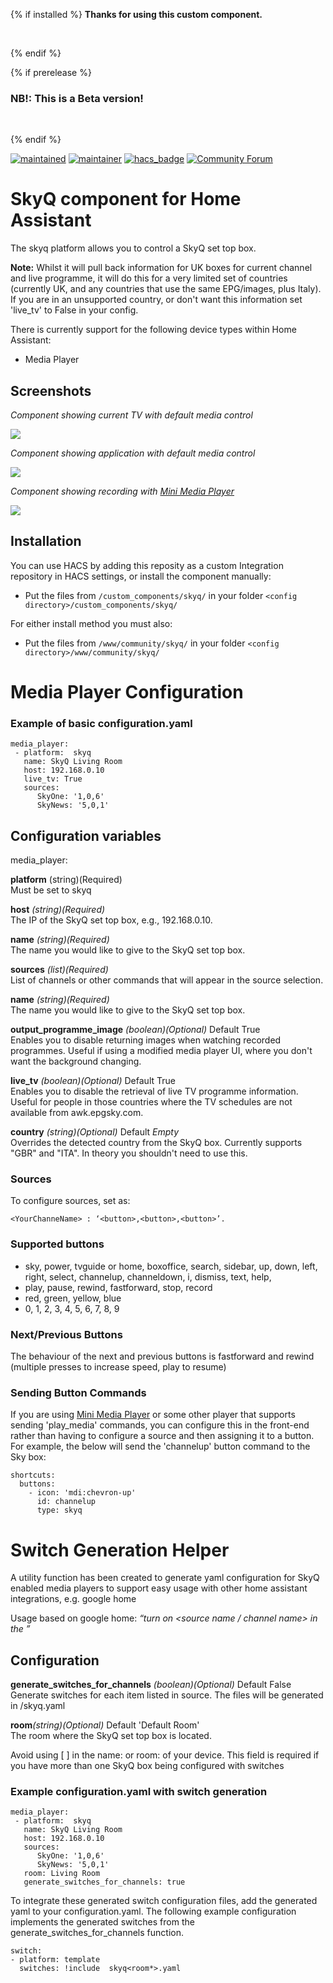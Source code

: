 {% if installed %}
**Thanks for using this custom component.**

<br>

{% endif %}

{% if prerelease %}
### NB!: This is a Beta version!

<br>

{% endif %}

[![maintained](https://img.shields.io/maintenance/yes/2020.svg)](#) [![maintainer](https://img.shields.io/badge/maintainer-%20%40RogerSelwyn-blue.svg)](https://github.com/RogerSelwyn) [![hacs_badge](https://img.shields.io/badge/HACS-Custom-orange.svg)](https://github.com/custom-components/hacs) [![Community Forum](https://img.shields.io/badge/community-forum-brightgreen.svg)](https://community.home-assistant.io/t/custom-component-skyq-media-player/140306)

# SkyQ component for Home Assistant

The skyq platform allows you to control a SkyQ set top box.

**Note:** Whilst it will pull back information for UK boxes for current channel and live programme, it will do this for a very limited set of countries (currently UK, and any countries that use the same EPG/images, plus Italy). If you are in an unsupported country, or don't want this information set 'live_tv' to False in your config.

There is currently support for the following device types within Home Assistant:

- Media Player

## Screenshots

_Component showing current TV with default media control_

<img src="https://github.com/RogerSelwyn/Home_Assistant_SkyQ_MediaPlayer/blob/master/screenshots/skyq_1.png">

_Component showing application with default media control_

<img src="https://github.com/RogerSelwyn/Home_Assistant_SkyQ_MediaPlayer/blob/master/screenshots/skyq_2.png">

_Component showing recording with [Mini Media Player](https://github.com/kalkih/mini-media-player)_

<img src="https://github.com/RogerSelwyn/Home_Assistant_SkyQ_MediaPlayer/blob/master/screenshots/skyq_3.png">

## Installation

You can use HACS by adding this reposity as a custom Integration repository in HACS settings, or install the component manually:

- Put the files from `/custom_components/skyq/` in your folder `<config directory>/custom_components/skyq/`

For either install method you must also:

- Put the files from `/www/community/skyq/` in your folder `<config directory>/www/community/skyq/`

# Media Player Configuration

### Example of basic configuration.yaml

```
media_player:
 - platform:  skyq
   name: SkyQ Living Room
   host: 192.168.0.10
   live_tv: True
   sources:
      SkyOne: '1,0,6'
      SkyNews: '5,0,1'
```

## Configuration variables

media_player:

**platform** (string)(Required)  
Must be set to skyq

**host** _(string)(Required)_  
The IP of the SkyQ set top box, e.g., 192.168.0.10.

**name** _(string)(Required)_  
The name you would like to give to the SkyQ set top box.

**sources** _(list)(Required)_  
List of channels or other commands that will appear in the source selection.

**name** _(string)(Required)_  
The name you would like to give to the SkyQ set top box.

**output_programme_image** _(boolean)(Optional)_ Default True  
Enables you to disable returning images when watching recorded programmes. Useful if using a modified media player UI, where you don't want the background changing.

**live_tv** _(boolean)(Optional)_ Default True  
Enables you to disable the retrieval of live TV programme information. Useful for people in those countries where the TV schedules are not available from awk.epgsky.com.

**country** _(string)(Optional)_ Default _Empty_  
Overrides the detected country from the SkyQ box. Currently supports "GBR" and "ITA". In theory you shouldn't need to use this.

### Sources

To configure sources, set as:

```
<YourChanneName> : ‘<button>,<button>,<button>’.
```

### Supported buttons

- sky, power, tvguide or home, boxoffice, search, sidebar, up, down, left, right, select, channelup, channeldown, i, dismiss, text, help, 
- play, pause, rewind, fastforward, stop, record
- red, green, yellow, blue
- 0, 1, 2, 3, 4, 5, 6, 7, 8, 9

### Next/Previous Buttons

The behaviour of the next and previous buttons is fastforward and rewind (multiple presses to increase speed, play to resume)

### Sending Button Commands

If you are using [Mini Media Player](https://github.com/kalkih/mini-media-player) or some other player that supports sending 'play_media' commands, you can configure this in the front-end rather than having to configure a source and then assigning it to a button. For example, the below will send the 'channelup' button command to the Sky box:

```
shortcuts:
  buttons:
    - icon: 'mdi:chevron-up'
      id: channelup
      type: skyq
```
# Switch Generation Helper

A utility function has been created to generate yaml configuration for SkyQ enabled media players to support easy usage with other home assistant integrations, e.g. google home

Usage based on google home: _“turn on <source name / channel name> in the ”_

## Configuration

**generate_switches_for_channels** _(boolean)(Optional)_ Default False  
Generate switches for each item listed in source.
The files will be generated in <config folder>/skyq<room>.yaml

**room**_(string)(Optional)_ Default 'Default Room'  
The room where the SkyQ set top box is located.

Avoid using [ ] in the name: or room: of your device. This field is required if you have more than one SkyQ box being configured with switches

### Example configuration.yaml with switch generation

```
media_player:
 - platform:  skyq
   name: SkyQ Living Room
   host: 192.168.0.10
   sources:
      SkyOne: '1,0,6'
      SkyNews: '5,0,1'
   room: Living Room
   generate_switches_for_channels: true
```

To integrate these generated switch configuration files, add the generated yaml to your configuration.yaml. The following example configuration implements the generated switches from the generate_switches_for_channels function.

```
switch:
- platform: template
  switches: !include  skyq<room*>.yaml
```
